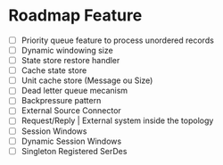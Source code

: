 # Roadmap Feature

- [ ] Priority queue feature to process unordered records
- [ ] Dynamic windowing size
- [ ] State store restore handler
- [ ] Cache state store
- [ ] Unit cache store (Message ou Size)
- [ ] Dead letter queue mecanism
- [ ] Backpressure pattern
- [ ] External Source Connector
- [ ] Request/Reply | External system inside the topology
- [ ] Session Windows
- [ ] Dynamic Session Windows
- [ ] Singleton Registered SerDes